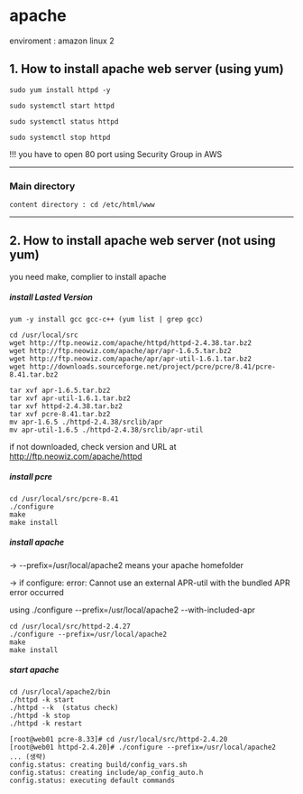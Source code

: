 # apache
enviroment : amazon linux 2

## 1. How to install apache web server (using yum)

~~~
sudo yum install httpd -y

sudo systemctl start httpd

sudo systemctl status httpd

sudo systemctl stop httpd
~~~

!!! you have to open 80 port using Security Group in AWS

* * *

### Main directory

~~~
content directory : cd /etc/html/www
~~~

* * *

## 2. How to install apache web server (not using yum)

you need make, complier to install apache

##### install Lasted Version
~~~
yum -y install gcc gcc-c++ (yum list | grep gcc)

cd /usr/local/src
wget http://ftp.neowiz.com/apache/httpd/httpd-2.4.38.tar.bz2
wget http://ftp.neowiz.com/apache/apr/apr-1.6.5.tar.bz2
wget http://ftp.neowiz.com/apache/apr/apr-util-1.6.1.tar.bz2
wget http://downloads.sourceforge.net/project/pcre/pcre/8.41/pcre-8.41.tar.bz2

tar xvf apr-1.6.5.tar.bz2
tar xvf apr-util-1.6.1.tar.bz2
tar xvf httpd-2.4.38.tar.bz2
tar xvf pcre-8.41.tar.bz2
mv apr-1.6.5 ./httpd-2.4.38/srclib/apr
mv apr-util-1.6.5 ./httpd-2.4.38/srclib/apr-util
~~~
if not downloaded, check version and URL at http://ftp.neowiz.com/apache/httpd

##### install pcre

~~~
cd /usr/local/src/pcre-8.41
./configure
make
make install
~~~

##### install apache

-> --prefix=/usr/local/apache2 means your apache homefolder

-> if configure: error: Cannot use an external APR-util with the bundled APR error occurred 

using ./configure --prefix=/usr/local/apache2 --with-included-apr

~~~
cd /usr/local/src/httpd-2.4.27
./configure --prefix=/usr/local/apache2
make
make install
~~~

##### start apache

~~~
cd /usr/local/apache2/bin
./httpd -k start
./httpd --k  (status check)
./httpd -k stop
./httpd -k restart
~~~


~~~linux
[root@web01 pcre-8.33]# cd /usr/local/src/httpd-2.4.20
[root@web01 httpd-2.4.20]# ./configure --prefix=/usr/local/apache2
... (생략)
config.status: creating build/config_vars.sh
config.status: creating include/ap_config_auto.h
config.status: executing default commands
~~~




